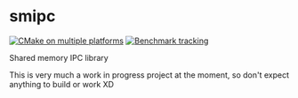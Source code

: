 # smipc
[![CMake on multiple platforms](https://github.com/josef-dijon/smipc/actions/workflows/cmake-multi-platform.yml/badge.svg)](https://github.com/josef-dijon/smipc/actions/workflows/cmake-multi-platform.yml)
[![Benchmark tracking](https://github.com/josef-dijon/smipc/actions/workflows/benchmark.yml/badge.svg)](https://github.com/josef-dijon/smipc/actions/workflows/benchmark.yml)

Shared memory IPC library

This is very much a work in progress project at the moment, so don't expect anything to build or work XD
